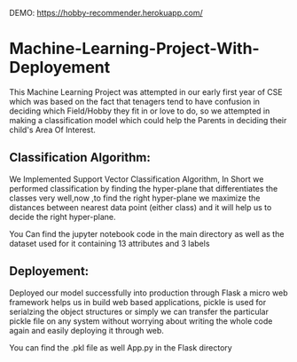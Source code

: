 DEMO: https://hobby-recommender.herokuapp.com/
# Machine-Learning-Project-With-Deployement

This Machine Learning Project was attempted in our early first year of CSE which was based on the fact that tenagers tend to have confusion in deciding which Field/Hobby they fit in or love to do, so we attempted in making a classification model which could help the Parents in deciding their child's Area Of Interest.

## Classification Algorithm:
We Implemented Support Vector Classification Algorithm, In Short we performed classification by finding the hyper-plane that differentiates the classes very well,now ,to find the right hyper-plane we maximize the distances between nearest data point (either class) and it will help us to decide the right hyper-plane. 

You Can find the jupyter notebook code in the main directory as well as the dataset used for it containing 13 attributes and 3 labels

## Deployement:
Deployed our model successfully into production through Flask a micro web framework helps us in build web based applications, pickle is used for serialzing the object structures or simply we can transfer the particular pickle file on any system without worrying about writing the whole code again and easily deploying it through web.

You can find the .pkl file as well App.py in the Flask directory

